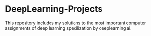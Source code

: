 # DeepLearning-Projects
This repository includes my solutions to the most important computer assignments of deep learning specilization by deeplearning.ai.
